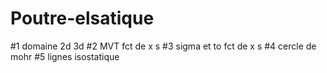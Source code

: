 # Poutre-elsatique
#1 domaine 2d 3d
#2 MVT fct de x s
#3 sigma et to fct de x s
#4 cercle de mohr
#5 lignes isostatique
